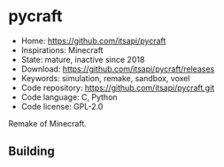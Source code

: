 # pycraft

- Home: https://github.com/itsapi/pycraft
- Inspirations: Minecraft
- State: mature, inactive since 2018
- Download: https://github.com/itsapi/pycraft/releases
- Keywords: simulation, remake, sandbox, voxel
- Code repository: https://github.com/itsapi/pycraft.git
- Code language: C, Python
- Code license: GPL-2.0

Remake of Minecraft.

## Building
